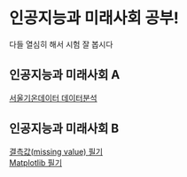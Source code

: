 # 인공지능과 미래사회 공부!

다들 열심히 해서 시험 잘 봅시다

## 인공지능과 미래사회 A
[서울기온데이터 데이터분석](https://seayurre.github.io/-/seoul_2119최시율.html)

## 인공지능과 미래사회 B
[결측값(missing value) 필기](https://seayurre.github.io/-/missing%20value.html)  
[Matplotlib 필기](https://seayurre.github.io/-/matplotlib.html)


